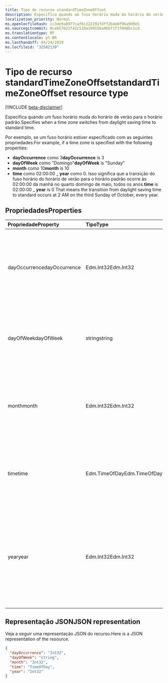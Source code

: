 ```yaml
---
title: Tipo de recurso standardTimeZoneOffset
description: Especifica quando um fuso horário muda do horário de verão para o horário padrão.
localization_priority: Normal
ms.openlocfilehash: cc3de9a0977caf6c222291fdff2b4e0f96a9d9e5
ms.sourcegitcommit: 0ce657622f42c510a104156a96bf1f1f040bc1cd
ms.translationtype: MT
ms.contentlocale: pt-BR
ms.lasthandoff: 04/24/2019
ms.locfileid: "32582130"
---
```

# <a name="standardtimezoneoffset-resource-type"></a><span data-ttu-id="9e57e-103">Tipo de recurso standardTimeZoneOffset</span><span class="sxs-lookup"><span data-stu-id="9e57e-103">standardTimeZoneOffset resource type</span></span>

[!INCLUDE [beta-disclaimer](../../includes/beta-disclaimer.md)]

<span data-ttu-id="9e57e-104">Especifica quando um fuso horário muda do horário de verão para o horário padrão.</span><span class="sxs-lookup"><span data-stu-id="9e57e-104">Specifies when a time zone switches from daylight saving time to standard time.</span></span>

<span data-ttu-id="9e57e-105">Por exemplo, se um fuso horário estiver especificado com as seguintes propriedades:</span><span class="sxs-lookup"><span data-stu-id="9e57e-105">For example, if a time zone is specified with the following properties:</span></span>

- <span data-ttu-id="9e57e-106">**dayOccurrence** como 3</span><span class="sxs-lookup"><span data-stu-id="9e57e-106">**dayOccurrence** is 3</span></span>
- <span data-ttu-id="9e57e-107">**dayOfWeek** como "Domingo"</span><span class="sxs-lookup"><span data-stu-id="9e57e-107">**dayOfWeek** is "Sunday"</span></span>
- <span data-ttu-id="9e57e-108">**month** como 10</span><span class="sxs-lookup"><span data-stu-id="9e57e-108">**month** is 10</span></span>
- <span data-ttu-id="9e57e-109">**time** como 02:00:00 _ **year** como 0. Isso significa que a transição do fuso horário do horário de verão para o horário padrão ocorre às 02:00:00 da manhã no quarto domingo de maio, todos os anos.</span><span class="sxs-lookup"><span data-stu-id="9e57e-109">**time** is 02:00:00 _ **year** is 0 That means the transition from daylight saving time to standard occurs at 2 AM on the third Sunday of October, every year.</span></span>

## <a name="properties"></a><span data-ttu-id="9e57e-110">Propriedades</span><span class="sxs-lookup"><span data-stu-id="9e57e-110">Properties</span></span>
| <span data-ttu-id="9e57e-111">Propriedade</span><span class="sxs-lookup"><span data-stu-id="9e57e-111">Property</span></span>     | <span data-ttu-id="9e57e-112">Tipo</span><span class="sxs-lookup"><span data-stu-id="9e57e-112">Type</span></span>   |<span data-ttu-id="9e57e-113">Descrição</span><span class="sxs-lookup"><span data-stu-id="9e57e-113">Description</span></span>|
|:---------------|:--------|:----------|
| <span data-ttu-id="9e57e-114">dayOccurrence</span><span class="sxs-lookup"><span data-stu-id="9e57e-114">dayOccurrence</span></span> | <span data-ttu-id="9e57e-115">Edm.Int32</span><span class="sxs-lookup"><span data-stu-id="9e57e-115">Edm.Int32</span></span> | <span data-ttu-id="9e57e-116">Representa a enésima ocorrência do dia da semana em que ocorre a transição do horário de verão para o horário padrão.</span><span class="sxs-lookup"><span data-stu-id="9e57e-116">Represents the nth occurrence of the day of week that the transition from daylight saving time to standard time occurs.</span></span> |
| <span data-ttu-id="9e57e-117">dayOfWeek</span><span class="sxs-lookup"><span data-stu-id="9e57e-117">dayOfWeek</span></span> | <span data-ttu-id="9e57e-118">string</span><span class="sxs-lookup"><span data-stu-id="9e57e-118">string</span></span> | <span data-ttu-id="9e57e-119">Representa o dia da semana em que ocorre a transição do horário de verão para o horário padrão.</span><span class="sxs-lookup"><span data-stu-id="9e57e-119">Represents the day of the week when the transition from daylight saving time to standard time.</span></span> |
| <span data-ttu-id="9e57e-120">month</span><span class="sxs-lookup"><span data-stu-id="9e57e-120">month</span></span> | <span data-ttu-id="9e57e-121">Edm.Int32</span><span class="sxs-lookup"><span data-stu-id="9e57e-121">Edm.Int32</span></span> | <span data-ttu-id="9e57e-122">Representa o mês do ano em que ocorre a transição do horário de verão para o horário padrão.</span><span class="sxs-lookup"><span data-stu-id="9e57e-122">Represents the month of the year when the transition from daylight saving time to standard time occurs.</span></span> |
| <span data-ttu-id="9e57e-123">time</span><span class="sxs-lookup"><span data-stu-id="9e57e-123">time</span></span> | <span data-ttu-id="9e57e-124">Edm.TimeOfDay</span><span class="sxs-lookup"><span data-stu-id="9e57e-124">Edm.TimeOfDay</span></span> | <span data-ttu-id="9e57e-125">Representa a hora do dia em que ocorre a transição do horário de verão para o horário padrão.</span><span class="sxs-lookup"><span data-stu-id="9e57e-125">Represents the time of day when the transition from daylight saving time to standard time occurs.</span></span> |
| <span data-ttu-id="9e57e-126">year</span><span class="sxs-lookup"><span data-stu-id="9e57e-126">year</span></span> | <span data-ttu-id="9e57e-127">Edm.Int32</span><span class="sxs-lookup"><span data-stu-id="9e57e-127">Edm.Int32</span></span> | <span data-ttu-id="9e57e-128">Representa com que frequência, em anos, ocorre a mudança do horário de verão para o horário padrão.</span><span class="sxs-lookup"><span data-stu-id="9e57e-128">Represents how frequently in terms of years the change from daylight saving time to standard time occurs.</span></span> <span data-ttu-id="9e57e-129">Por exemplo, um valor 0 significa todos os anos.</span><span class="sxs-lookup"><span data-stu-id="9e57e-129">For example, a value of 0 means every year.</span></span>|


## <a name="json-representation"></a><span data-ttu-id="9e57e-130">Representação JSON</span><span class="sxs-lookup"><span data-stu-id="9e57e-130">JSON representation</span></span>

<span data-ttu-id="9e57e-131">Veja a seguir uma representação JSON do recurso.</span><span class="sxs-lookup"><span data-stu-id="9e57e-131">Here is a JSON representation of the resource.</span></span>

<!-- {
  "blockType": "resource",
  "optionalProperties": [

  ],
  "@odata.type": "microsoft.graph.standardTimeZoneOffset"
}-->

```json
{
  "dayOccurrence": "Int32",
  "dayOfWeek": "string",
  "month": "Int32",
  "time": "TimeOfDay",
  "year": "Int32"
}

```

<!-- uuid: 8fcb5dbc-d5aa-4681-8e31-b001d5168d79
2015-10-25 14:57:30 UTC -->
<!--
{
  "type": "#page.annotation",
  "description": "standardTimeZoneOffset resource",
  "keywords": "",
  "section": "documentation",
  "tocPath": "",
  "suppressions": []
}
-->
